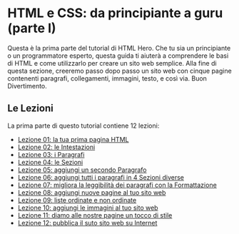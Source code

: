 # HTML e CSS: da principiante a guru (parte I)

Questa è la prima parte del tutorial di HTML Hero. Che tu sia un principiante o un programmatore esperto, questa guida ti aiuterà a comprendere le basi di HTML e come utilizzarlo per creare un sito web semplice. Alla fine di questa sezione, creeremo passo dopo passo un sito web con cinque pagine contenenti paragrafi, collegamenti, immagini, testo, e così via.
Buon Divertimento.

## Le Lezioni

La prima parte di questo tutorial contiene 12 lezioni:

* [Lezione 01: la tua prima pagina HTML](https://github.com/sasadangelo/html-hero/tree/master/part-1/lesson-01)
* [Lezione 02: le Intestazioni](https://github.com/sasadangelo/html-hero/tree/master/part-1/lesson-02)
* [Lezione 03: i Paragrafi](https://github.com/sasadangelo/html-hero/tree/master/part-1/lesson-03)
* [Lezione 04: le Sezioni](https://github.com/sasadangelo/html-hero/tree/master/part-1/lesson-04)
* [Lezione 05: aggiungi un secondo Paragrafo](https://github.com/sasadangelo/html-hero/tree/master/part-1/lesson-05)
* [Lezione 06: aggiungi tutti i paragrafi in 4 Sezioni diverse](https://github.com/sasadangelo/html-hero/tree/master/part-1/lesson-06)
* [Lezione 07: migliora la leggibilità dei paragrafi con la Formattazione](https://github.com/sasadangelo/html-hero/tree/master/part-1/lesson-07)
* [Lezione 08: aggiungi nuove pagine al tuo sito web](https://github.com/sasadangelo/html-hero/tree/master/part-1/lesson-08)
* [Lezione 09: liste ordinate e non ordinate](https://github.com/sasadangelo/html-hero/tree/master/part-1/lesson-09)
* [Lezione 10: aggiungi le immagini al tuo sito web](https://github.com/sasadangelo/html-hero/tree/master/part-1/lesson-10)
* [Lezione 11: diamo alle nostre pagine un tocco di stile](https://github.com/sasadangelo/html-hero/tree/master/part-1/lesson-11)
* [Lezione 12: pubblica il suto sito web su Internet](https://github.com/sasadangelo/html-hero/tree/master/part-1/lesson-12)
